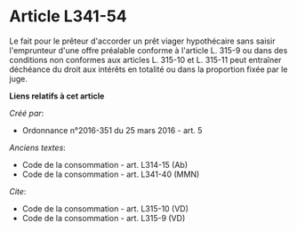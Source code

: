 # Article L341-54

Le fait pour le prêteur d'accorder un prêt viager hypothécaire sans saisir l'emprunteur d'une offre préalable conforme à
l'article L. 315-9 ou dans des conditions non conformes aux articles L. 315-10 et L. 315-11 peut entraîner déchéance du droit
aux intérêts en totalité ou dans la proportion fixée par le juge.

**Liens relatifs à cet article**

_Créé par_:

  - Ordonnance n°2016-351 du 25 mars 2016 - art. 5

_Anciens textes_:

  - Code de la consommation - art. L314-15 (Ab)
  - Code de la consommation - art. L341-40 (MMN)

_Cite_:

  - Code de la consommation - art. L315-10 (VD)
  - Code de la consommation - art. L315-9 (VD)
